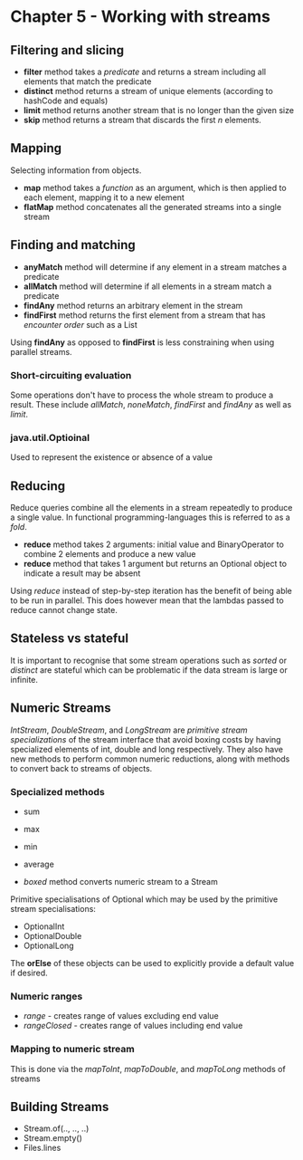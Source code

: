 # Chapter 5 - Working with streams

## Filtering and slicing

- **filter** method takes a *predicate* and returns a stream including all elements that match the predicate
- **distinct** method returns a stream of unique elements (according to hashCode and equals)
- **limit** method returns another stream that is no longer than the given size
- **skip** method returns a stream that discards the first *n* elements.

## Mapping

Selecting information from objects.  

- **map** method takes a *function* as an argument, which is then applied to each element, mapping it to a new element
- **flatMap** method concatenates all the generated streams into a single stream

## Finding and matching

- **anyMatch** method will determine if any element in a stream matches a predicate
- **allMatch** method will determine if all elements in a stream match a predicate
- **findAny** method returns an arbitrary element in the stream
- **findFirst** method returns the first element from a stream that has *encounter order* such as a List

Using **findAny** as opposed to **findFirst** is less constraining when using parallel streams.


### Short-circuiting evaluation

Some operations don't have to process the whole stream to produce a result. These include *allMatch*, *noneMatch*, *findFirst* and *findAny* as well as *limit*. 

### java.util.Optioinal

Used to represent the existence or absence of a value

## Reducing

Reduce queries combine all the elements in a stream repeatedly to produce a single value. In functional programming-languages this is referred to as a *fold*.

- **reduce** method takes 2 arguments: initial value and BinaryOperator<T> to combine 2 elements and produce a new value
- **reduce** method that takes 1 argument but returns an Optional object to indicate a result may be absent

Using *reduce* instead of step-by-step iteration has the benefit of being able to be run in parallel. This does however mean that the lambdas passed to reduce cannot change state.

## Stateless vs stateful

It is important to recognise that some stream operations such as *sorted* or *distinct* are stateful which can be problematic if the data stream is large or infinite.

## Numeric Streams

*IntStream*, *DoubleStream*, and *LongStream* are *primitive stream specializations* of the stream interface that avoid boxing costs by having specialized elements of int, double and long respectively. They also have new methods to perform common numeric reductions, along with methods to convert back to streams of objects.

### Specialized methods

- sum
- max
- min
- average

- *boxed* method converts numeric stream to a Stream

Primitive specialisations of Optional which may be used by the primitive stream specialisations:
- OptionalInt
- OptionalDouble
- OptionalLong

The **orElse** of these objects can be used to explicitly provide a default value if desired.

### Numeric ranges

- *range* - creates range of values excluding end value
- *rangeClosed* - creates range of values including end value

### Mapping to numeric stream

This is done via the *mapToInt*, *mapToDouble*, and *mapToLong* methods of streams

## Building Streams

- Stream.of(.., .., ..)
- Stream.empty()
- Files.lines 
